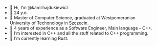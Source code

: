 - 👋 Hi, I’m @kamilhajdukiewicz
- 📅 24 y.o.
- 🏫 Master of Computer Science, graduated at Westpomeranian University of Techonology in Szczecin.
- 🚗 4 years of experience as a Software Engineer, Main language - C++.
- 👀 I’m interested in C++ and all the stuff related to C++ programming.
- 🌱 I’m currently learning Rust.

